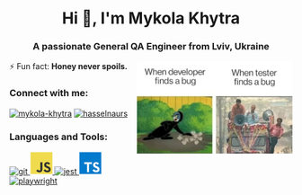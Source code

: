 <h1 align="center">Hi 👋, I'm Mykola Khytra</h1>
<h3 align="center">A passionate General QA Engineer from Lviv, Ukraine</h3>

⚡ Fun fact: **Honey never spoils.**
<img width="55%" align="right" alt="Github" src="https://github.com/kwsagittarii/Mykola/blob/main/funny_pic.jpg" style="max-width: 100%;">

<h3 align="left">Connect with me:</h3>
<p align="left">
<a href="https://linkedin.com/in/mykola-khytra" target="blank"><img align="center" src="https://raw.githubusercontent.com/rahuldkjain/github-profile-readme-generator/master/src/images/icons/Social/linked-in-alt.svg" alt="mykola-khytra" height="30" width="40" /></a>
<a href="https://instagram.com/hasselnaurs" target="blank"><img align="center" src="https://raw.githubusercontent.com/rahuldkjain/github-profile-readme-generator/master/src/images/icons/Social/instagram.svg" alt="hasselnaurs" height="30" width="40" /></a>
</p>

<h3 align="left">Languages and Tools:</h3>
<p align="left"> <a href="https://git-scm.com/" target="_blank" rel="noreferrer"> <img src="https://www.vectorlogo.zone/logos/git-scm/git-scm-icon.svg" alt="git" width="40" height="40"/> </a> <a href="https://developer.mozilla.org/en-US/docs/Web/JavaScript" target="_blank" rel="noreferrer"> <img src="https://raw.githubusercontent.com/devicons/devicon/master/icons/javascript/javascript-original.svg" alt="javascript" width="40" height="40"/> </a> <a href="https://jestjs.io" target="_blank" rel="noreferrer"> <img src="https://www.vectorlogo.zone/logos/jestjsio/jestjsio-icon.svg" alt="jest" width="40" height="40"/> </a> <a href="https://www.typescriptlang.org/" target="_blank" rel="noreferrer"> <img src="https://raw.githubusercontent.com/devicons/devicon/master/icons/typescript/typescript-original.svg" alt="typescript" width="40" height="40"/> <img src="https://playwright.dev/img/playwright-logo.svg" alt="playwright" width="40" height="40"/></a> </p>
